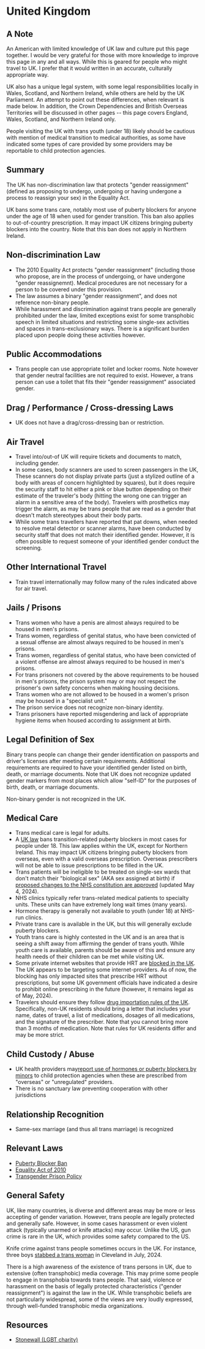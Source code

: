 # United Kingdom

## A Note

An American with limited knowledge of UK law and culture
put this page together. I would be very grateful for those with more
knowledge to improve this page in any and all ways.  While this is geared
for people who might travel to UK.  I prefer that it would
written in an accurate, culturally appropriate way.

UK also has a unique legal system, with some legal responsibilities
locally in Wales, Scotland, and Northern Ireland, while others are held
by the UK Parliament.  An attempt to point out these differences, when
relevant is made below.  In addition, the Crown Dependencies and British
Overseas Territories will be discussed in other pages -- this page
covers England, Wales, Scotland, and Northern Ireland only.

People visiting the UK with trans youth (under 18) likely should be
cautious with mention of medical transition to medical authorities, as
some have indicated some types of care provided by some providers may be
reportable to child protection agencies.

## Summary

The UK has non-discrimination law that protects "gender reassignment"
(defined as proposing to undergo, undergoing or having undergone a
process to reassign your sex) in the Equality Act.

UK bans some trans care, notably most use of puberty blockers for anyone
under the age of 18 when used for gender transition. This ban also
applies to out-of-country prescription. It may impact UK citizens
bringing puberty blockers into the country. Note that this ban does not
apply in Northern Ireland.

## Non-discrimination Law

 * The 2010 Equality Act protects "gender reassignment" (including those
   who propose, are in the process of undergoing, or have undergone
   "gender reassignemnt).  Medical procedures are not necessary for a
   person to be covered under this provision.
 * The law assumes a binary "gender reassignment", and does not
   reference non-binary people.
 * While harassment and discrimination against trans people are
   generally prohibited under the law, limited exceptions exist for
   some transphobic speech in limited situations and restricting
   some single-sex activities and spaces in trans-exclusionary ways. There
   is a significant burden placed upon people doing these activities however.

## Public Accommodations

 * Trans people can use appropriate toilet and locker rooms. Note
   however that gender neutral facilities are not required to exist.
   However, a trans person can use a toilet that fits their "gender
   reassignment" associated gender.

## Drag / Performance / Cross-dressing Laws

 * UK does not have a drag/cross-dressing ban or restriction.

## Air Travel

 * Travel into/out-of UK will require tickets and documents to
   match, including gender.
 * In some cases, body scanners are used to screen passengers in the UK,
   These scanners do not display private parts (just a stylized outline of a
   body with areas of concern highlighted by squares), but it does
   require the security staff to hit either a pink or blue button
   depending on their estimate of the traveler's body (hitting the wrong
   one can trigger an alarm in a sensitive area of the body). Travelers
   with prosthetics may trigger the alarm, as may be trans people that
   are read as a gender that doesn't match stereotypes about their body
   parts.
 * While some trans travellers have reported that pat downs, when needed
   to resolve metal detector or scanner alarms, have been conducted by
   security staff that does not match their identified gender. However,
   it is often possible to request someone of your identified gender
   conduct the screening.

## Other International Travel

 * Train travel internationally may follow many of the rules indicated
   above for air travel.

## Jails / Prisons

 * Trans women who have a penis are almost always required to be housed in
   men's prisons.
 * Trans women, regardless of genital status, who have been convicted of
   a sexual offense are almost always required to be housed in men's prisons.
 * Trans women, regardless of genital status, who have been convicted of
   a violent offense are almost always required to be housed in men's prisons.
 * For trans prisoners not covered by the above requirements to be
   housed in men's prisons, the prison system may or may not respect the
   prisoner's own safety concerns when making housing decisions.
 * Trans women who are not allowed to be housed in a women's prison may
   be housed in a "specialist unit."
 * The prison service does not recognize non-binary identity.
 * Trans prisoners have reported misgendering and lack of appropriate
   hygiene items when housed according to assignment at birth.

## Legal Definition of Sex

Binary trans people can change their gender identification on passports and
driver's licenses after meeting certain requirements. Additional
requirements are required to have your identified gender listed on
birth, death, or marriage documents. Note that UK does not recognize
updated gender markers from most places which allow "self-ID" for the
purposes of birth, death, or marriage documents.

Non-binary gender is not recognized in the UK.

## Medical Care

 * Trans medical care is legal for adults.
 * A [UK
   law](https://www.legislation.gov.uk/uksi/2024/727/pdfs/uksi_20240727_en.pdf)
   bans transition-related puberty blockers in most cases for people under 18.
   This law applies within the UK, except for Northern Ireland. This may
   impact UK citizens bringing puberty blockers from overseas, even with
   a valid overseas prescription. Overseas prescribers will not be able
   to issue prescriptions to be filled in the UK.
 * Trans patients will be ineligible to be treated on single-sex wards
   that don't match their "biological sex" (AKA sex assigned at birth)
   if [proposed changes to the NHS constitution are
   approved](https://www.bbc.com/news/health-68923861) (updated May 4,
   2024).
 * NHS clinics typically refer trans-related medical patients to
   specialty units. These units can have extremely long wait times (many
   years).
 * Hormone therapy is generally not available to youth (under 18) at NHS-run
   clinics.
 * Private trans care is available in the UK, but this will generally
   exclude puberty blockers.
 * Youth trans care is highly contested in the UK and is an area that is
   seeing a shift away from affirming the gender of trans youth. While
   youth care is available, parents should be aware of this and ensure
   any health needs of their children can be met while visiting UK.
 * Some private internet websites that provide HRT are [blocked in the
   UK](https://www.404media.co/google-delists-sites-providing-diy-hormone-therapy-at-behest-of-uk-government/).
   The UK appears to be targeting some internet-providers. As of now,
   the blocking has only impacted sites that prescribe HRT without
   prescriptions, but some UK government officials have indicated a
   desire to prohibit online prescribing in the future (however, it
   remains legal as of May, 2024).
 * Travelers should ensure they follow [drug importation rules of the
   UK](https://www.gov.uk/take-medicine-in-or-out-uk).  Specifically,
   non-UK residents should bring a letter that includes your name, dates
   of travel, a list of medications, dosages of all medications, and the
   signature of the prescriber. Note that you cannot bring more than 3
   months of medication. Note that rules for UK residents differ and may
   be more strict.

## Child Custody / Abuse

 * UK health providers may[report use of hormones or puberty blockers by
   minors](https://www.wearequeeraf.com/nhs-england-to-tell-transgender-children-to-medically-detransition-or-face-safeguarding-referrals/)
   to child protection agencies when these are prescribed from
   "overseas" or "unregulated" providers.
 * There is no sanctuary law preventing cooperation with other jurisdictions
 
## Relationship Recognition

 * Same-sex marriage (and thus all trans marriage) is recognized

## Relevant Laws

 * [Puberty Blocker
   Ban](https://www.legislation.gov.uk/uksi/2024/727/pdfs/uksi_20240727_en.pdf)
 * [Equality Act of
   2010](https://www.legislation.gov.uk/ukpga/2010/15/contents)
 * [Transgender Prison
   Policy](https://www.gov.uk/government/news/new-transgender-prisoner-policy-comes-into-force)

## General Safety

UK, like many countries, is diverse and different areas may be more or
less accepting of gender variation. However, trans people are legally
protected and generally safe. However, in some cases harassment or even
violent attack (typically unarmed or knife attacks) may occur.  Unlike the
US, gun crime is rare in the UK, which provides some safety compared to the
US.

Knife crime against trans people sometimes occurs in the UK. For
instance, three boys [stabbed a trans
woman](https://news.sky.com/story/three-boys-arrested-in-stockton-after-transgender-woman-attacked-13163073)
in Cleveland in July, 2024.

There is a high awareness of the existence of trans persons in UK, due
to extensive (often transphobic) media coverage. This may prime some
people to engage in transphobia towards trans people. That said,
violence or harassment on the basis of legally protected characteristics
("gender reassignment") is against the law in the UK.  While transphobic
beliefs are not particularly widespread, some of the views are very
loudly expressed, through well-funded transphobic media organizations.

## Resources

 * [Stonewall (LGBT charity)](https://stonewall.org.uk/)
